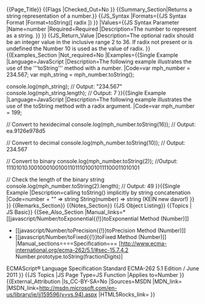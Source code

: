 {{Page_Title}}
{{Flags
|Checked_Out=No
}}
{{Summary_Section|Returns a string representation of a number.}}
{{JS_Syntax
|Formats={{JS Syntax Format
|Format=toString([ radix ])
}}
|Values={{JS Syntax Parameter
|Name=number
|Required=Required
|Description=The number to represent as a string.
}}
}}
{{JS_Return_Value
|Description=The optional radix should be an integer value in the inclusive range 2 to 36. If radix not present or is undefined the Number 10 is used as the value of radix.
}}
{{Examples_Section
|Not_required=No
|Examples={{Single Example
|Language=JavaScript
|Description=The following example illustrates the use of the '''toString''' method with a number.
|Code=var mph_number = 234.567;
var mph_string = mph_number.toString();

console.log(mph_string);
// Output: "234.567"
console.log(mph_string.length);
// Output: 7
}}{{Single Example
|Language=JavaScript
|Description=The following example illustrates the use of the toString method with a radix argument.
|Code=var mph_number = 199;

// Convert to hexidecimal
console.log(mph_number.toString(16));
// Output: ea.9126e978d5

// Convert to decimal
console.log(mph_number.toString(10));
// Output: 234.567

// Convert to binary
console.log(mph_number.toString(2));
//Output: 11101010.1001000100100110111010010111100011010101 

// Check the length of the binary string
console.log(mph_number.toString(2).length);
// Output: 49
}}{{Single Example
|Description=calling toString() implicitly by string concatenation
|Code=number + "" => string
String(number) => string (KEIN new davor!)
}}
}}
{{Remarks_Section}}
{{Notes_Section}}
{{JS Object Listing}}
{{Topics | JS Basic}}
{{See_Also_Section
|Manual_links=* [[javascript/Number/toExponential{{!}}toExponential Method (Number)]]
* [[javascript/Number/toPrecision{{!}}toPrecision Method (Number)]]
* [[javascript/Number/toFixed{{!}}toFixed Method (Number)]]
|Manual_sections====Specification===
[http://www.ecma-international.org/ecma-262/5.1/#sec-15.7.4.2 Number.prototype.toString(fractionDigits)]

ECMAScript® Language Specification
Standard ECMA-262
5.1 Edition / June 2011
}}
{{JS Topics
|JS Page Type=JS Function
|Applies to=Number
}}
{{External_Attribution
|Is_CC-BY-SA=No
|Sources=MSDN
|MDN_link=
|MSDN_link=http://msdn.microsoft.com/en-us/library/ie/jj159596(v=vs.94).aspx
|HTML5Rocks_link=
}}